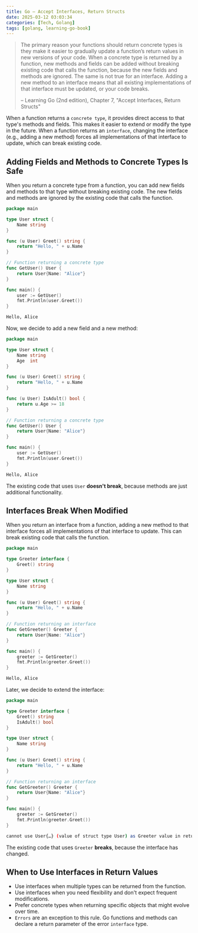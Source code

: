```yaml
---
title: Go — Accept Interfaces, Return Structs
date: 2025-03-12 03:03:34
categories: [Tech, Golang]
tags: [golang, learning-go-book]
---
```


> The primary reason your functions should return concrete types is they make it easier to gradually update a function’s return values in new versions of your code. When a concrete type is returned by a function, new methods and fields can be added without breaking existing code that calls the function, because the new fields and methods are ignored. The same is not true for an interface. Adding a new method to an interface means that all existing implementations of that interface must be updated, or your code breaks.
>
> – Learning Go (2nd edition), Chapter 7, "Accept Interfaces, Return Structs"

When a function returns a `concrete type`, it provides direct access to that type's methods and fields. This makes it easier to extend or modify the type in the future.
When a function returns an `interface`, changing the interface (e.g., adding a new method) forces all implementations of that interface to update, which can break existing code.

## Adding Fields and Methods to Concrete Types Is Safe
When you return a concrete type from a function, you can add new fields and methods to that type without breaking existing code. The new fields and methods are ignored by the existing code that calls the function.

```go main.go
package main

type User struct {
    Name string
}

func (u User) Greet() string {
    return "Hello, " + u.Name
}

// Function returning a concrete type
func GetUser() User {
    return User{Name: "Alice"}
}

func main() {
    user := GetUser()
    fmt.Println(user.Greet())
}
```
```bash output
Hello, Alice
```

Now, we decide to add a new field and a new method:

```go main.go
package main

type User struct {
    Name string
    Age  int
}

func (u User) Greet() string {
    return "Hello, " + u.Name
}

func (u User) IsAdult() bool {
    return u.Age >= 18
}

// Function returning a concrete type
func GetUser() User {
    return User{Name: "Alice"}
}

func main() {
    user := GetUser()
    fmt.Println(user.Greet())
}
```
```bash output
Hello, Alice
```
The existing code that uses `User` **doesn't break**, because methods are just additional functionality.

## Interfaces Break When Modified
When you return an interface from a function, adding a new method to that interface forces all implementations of that interface to update. This can break existing code that calls the function.

```go main.go
package main

type Greeter interface {
    Greet() string
}

type User struct {
    Name string
}

func (u User) Greet() string {
    return "Hello, " + u.Name
}

// Function returning an interface
func GetGreeter() Greeter {
    return User{Name: "Alice"}
}

func main() {
    greeter := GetGreeter()
    fmt.Println(greeter.Greet())
}
```
```bash output
Hello, Alice
```
Later, we decide to extend the interface:

```go main.go
package main

type Greeter interface {
    Greet() string
    IsAdult() bool
}

type User struct {
    Name string
}

func (u User) Greet() string {
    return "Hello, " + u.Name
}

// Function returning an interface
func GetGreeter() Greeter {
    return User{Name: "Alice"}
}

func main() {
    greeter := GetGreeter()
    fmt.Println(greeter.Greet())
}
```
```bash output
cannot use User{…} (value of struct type User) as Greeter value in return statement...
```
The existing code that uses `Greeter` **breaks**, because the interface has changed.

## When to Use Interfaces in Return Values
- Use interfaces when multiple types can be returned from the function.
- Use interfaces when you need flexibility and don't expect frequent modifications.
- Prefer concrete types when returning specific objects that might evolve over time.
- `Errors` are an exception to this rule. Go functions and methods can declare a return parameter of the error `interface` type.
